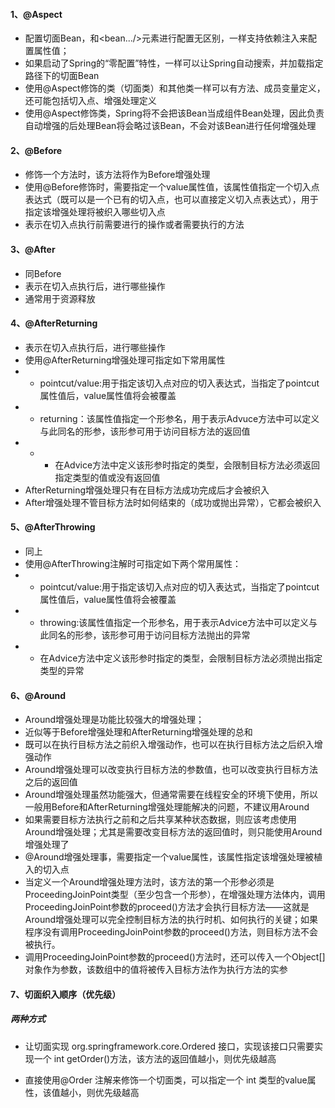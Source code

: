 #### 1、@Aspect

- 配置切面Bean，和<bean.../>元素进行配置无区别，一样支持依赖注入来配置属性值；
- 如果启动了Spring的“零配置”特性，一样可以让Spring自动搜索，并加载指定路径下的切面Bean
- 使用@Aspect修饰的类（切面类）和其他类一样可以有方法、成员变量定义，还可能包括切入点、增强处理定义
- 使用@Aspect修饰类，Spring将不会把该Bean当成组件Bean处理，因此负责自动增强的后处理Bean将会略过该Bean，不会对该Bean进行任何增强处理

#### 2、@Before

- 修饰一个方法时，该方法将作为Before增强处理
- 使用@Before修饰时，需要指定一个value属性值，该属性值指定一个切入点表达式（既可以是一个已有的切入点，也可以直接定义切入点表达式），用于指定该增强处理将被织入哪些切入点
- 表示在切入点执行前需要进行的操作或者需要执行的方法

#### 3、@After

- 同Before
- 表示在切入点执行后，进行哪些操作
- 通常用于资源释放

#### 4、@AfterReturning

 - 表示在切入点执行后，进行哪些操作
 - 使用@AfterReturning增强处理可指定如下常用属性
 -  - pointcut/value:用于指定该切入点对应的切入表达式，当指定了pointcut属性值后，value属性值将会被覆盖
 -  - returning：该属性值指定一个形参名，用于表示Advuce方法中可以定义与此同名的形参，该形参可用于访问目标方法的返回值
 -  - - 在Advice方法中定义该形参时指定的类型，会限制目标方法必须返回指定类型的值或没有返回值
 -  AfterReturning增强处理只有在目标方法成功完成后才会被织入
 -  After增强处理不管目标方法时如何结束的（成功或抛出异常），它都会被织入
 
#### 5、@AfterThrowing
 
 -  同上
 -  使用@AfterThrowing注解时可指定如下两个常用属性：
 -  - pointcut/value:用于指定该切入点对应的切入表达式，当指定了pointcut属性值后，value属性值将会被覆盖
 -  - throwing:该属性值指定一个形参名，用于表示Advice方法中可以定义与此同名的形参，该形参可用于访问目标方法抛出的异常
 -  - 在Advice方法中定义该形参时指定的类型，会限制目标方法必须抛出指定类型的异常
 
#### 6、@Around

 - Around增强处理是功能比较强大的增强处理；
 - 近似等于Before增强处理和AfterReturning增强处理的总和
 - 既可以在执行目标方法之前织入增强动作，也可以在执行目标方法之后织入增强动作
 - Around增强处理可以改变执行目标方法的参数值，也可以改变执行目标方法之后的返回值
 - Around增强处理虽然功能强大，但通常需要在线程安全的环境下使用，所以一般用Before和AfterReturning增强处理能解决的问题，不建议用Around
 - 如果需要目标方法执行之前和之后共享某种状态数据，则应该考虑使用Around增强处理；尤其是需要改变目标方法的返回值时，则只能使用Around增强处理了
 - @Around增强处理事，需要指定一个value属性，该属性指定该增强处理被植入的切入点
 - 当定义一个Around增强处理方法时，该方法的第一个形参必须是ProceedingJoinPoint类型（至少包含一个形参），在增强处理方法体内，调用ProceedingJoinPoint参数的proceed()方法才会执行目标方法——这就是Around增强处理可以完全控制目标方法的执行时机、如何执行的关键；如果程序没有调用ProceedingJoinPoint参数的proceed()方法，则目标方法不会被执行。
 - 调用ProceedingJoinPoint参数的proceed()方法时，还可以传入一个Object[]对象作为参数，该数组中的值将被传入目标方法作为执行方法的实参
 
 
#### 7、切面织入顺序（优先级）

##### 两种方式

- 让切面实现 org.springframework.core.Ordered 接口，实现该接口只需要实现一个 int getOrder()方法，该方法的返回值越小，则优先级越高

- 直接使用@Order 注解来修饰一个切面类，可以指定一个 int 类型的value属性，该值越小，则优先级越高